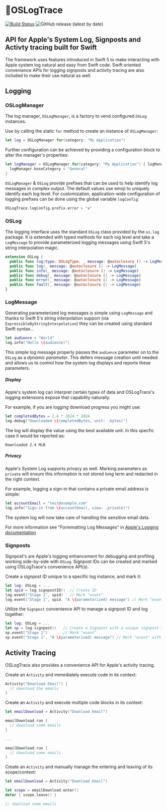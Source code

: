 # 📒OSLogTrace
[![Build Status](https://travis-ci.org/outfoxx/OSLogTrace.svg?branch=master)](https://travis-ci.org/outfoxx/OSLogTrace)
![GitHub release (latest by date)](https://img.shields.io/github/v/release/outfoxx/oslogtrace)
## API for Apple's System Log, Signposts and Activty tracing built for Swift
The framework uses features introduced in Swift 5 to make interacting with Apple system log natural and easy from Swift code. Swift
oriented convenience APIs for logging signposts and activity tracing are also included to make their use natural as well.

## Logging

### OSLogManager

The log manager, `OSLogManager`, is a factory to vend configured `OSLog` instances.

Use by calling the static `for` method to create an instance of `OSLogManager`:
```swift
let log = OSLogManager.for(category: "My Application")
```

Further configuration can be achieved by providing a configuration block to alter the manager's properties:
```swift
let logManager = OSLogManager.for(category: "My Application") { logManager in
  logManager.baseCategory = "General"
}
```

`OSLogManager` & `OSLog` provide prefixes that can be used to help identify log messages in complex output. The default values use emoji to 
uniquely identify each log level.  For customization, application-wide configuration of logging prefixes can be done using the global
variable `logConfig`:
```swift
OSLogTrace.logConfig.prefix.error = "☢️"
```

### OSLog

The logging interface uses the standard `OSLog`  class provided by the `os.log` package. It is extended with typed methods for each log level and
take a `LogMessage` to provide parameterized logging messages using Swift 5's string interpolation magic.

```swift
extension OSLog {
  public func log(type: OSLogType, _ message: @autoclosure () -> LogMessage)
  public func log(_ message: @autoclosure () -> LogMessage) 
  public func info(_ message: @autoclosure () -> LogMessage)
  public func debug(_ message: @autoclosure () -> LogMessage)
  public func error(_ message: @autoclosure () -> LogMessage)
  public func fault(_ message: @autoclosure () -> LogMessage)
}
```

### LogMessage

Generating parameterized log messages is simple using `LogMessage` and thanks to Swift 5's string interpolation support
(via `ExpressibleByStringInterpolation`) they can be created using standard Swift syntax...

```swift
let audience = "World"
log.info("Hello \(audience)")
```

This simple log message properly passes the `audience` parameter on to the `OSLog` as a _dynamic parameter_. This defers
message creation until needed and allows us to control how the system log displays and reports these parameters.

##### Display

Apple's system log can interpret certain types of data and OSLogTrace's logging extensions expose that capability naturally.

For example, if you are logging download progress you might use:
```swift
let completedBytes = 2.4 * 1024 * 1024
log.debug("Downloaded \(completedBytes, unit: .bytes)")
```

The log will display the value using the best available unit. In this specfic case it would be reported as:
    
    Downloaded 2.4 MiB 

##### Privacy

Apple's System Log supports privacy as well.  Marking parameters as `private` will ensure this information is not stored long term and redacted in
the right context.

For example, logging a sign-in that contains a private email address is simple:
```swift
let accountEmail = "test@example.com"
log.info("Sign-in from \(accountEmail, view: .private)")
```

The system log will now take care of handling the sensitive email data.

For more information see "Formmatting Log Messages" in
[Apple's Logging documentation](https://developer.apple.com/documentation/os/logging#topics)

### Signposts

Signpost's are Apple's logging enhancement for debugging and profiling working side-by-side with `OSLog`. Signpost IDs can be
created and marked using OSLogTrace's convenience API(s).

Create a signpost ID unique to a specific log instance, and mark it:
```swift
let log: OSLog = ...
let spid = log.signpostID()  // Create ID
log.event("Stage 1", spid)   // Mark "event"
log.event("Stage 1", spid, "A \(parameterized) message") // Mark "event" with a log message
```

Utilize the `Signpost` convenience API to manage a signpost ID and log together:
```swift
let log: OSLog = ...
let sp = log.signpost()   // Create a Signpost with a unique signpost ID
sp.event("Stage 1")       // Mark "event"
sp.event("Stage 1", "A \(parameterized) message") // Mark "event" with a log message
```


## Activity Tracing

OSLogTrace also provides a convenience API for Apple's activity tracing.

Create an `Activity` and immediately execute code in its context:
```swift
Activity("Download Email") {
  // download the emails
}
```

Create an `Activity` and execute multiple code blocks in its context:
```swift
let emailDownload = Activity("Download Email")

emailDownload.run {
  // download some emails
}

...

emailDownload.run {
  // download some emails
}
```

Create an `Activity` and manually manage the entering and leaving of its scope/context:
```swift
let emailDownload = Activity("Download Email")

let scope = emailDownload.enter()
defer { scope.leave() }

// download some emails
```
